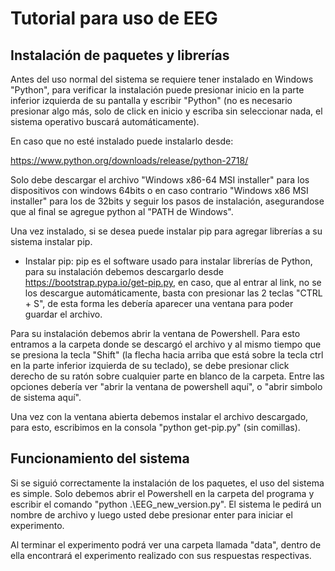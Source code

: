 # Tutorial para uso de EEG

## Instalación de paquetes y librerías

Antes del uso normal del sistema se requiere tener instalado en Windows "Python", para verificar la instalación puede presionar inicio en la parte inferior izquierda de su pantalla y escribir "Python" (no es necesario presionar algo más, solo de click en inicio y escriba sin seleccionar nada, el sistema operativo buscará automáticamente).

En caso que no esté instalado puede instalarlo desde:

https://www.python.org/downloads/release/python-2718/

Solo debe descargar el archivo "Windows x86-64 MSI installer" para los dispositivos con windows 64bits o en caso contrario "Windows x86 MSI installer" para los de 32bits y seguir los pasos de instalación, asegurandose que al final se agregue python al "PATH de Windows".

Una vez instalado, si se desea puede instalar pip para agregar librerías a su sistema instalar pip.

- Instalar pip: pip es el software usado para instalar librerías de Python, para su instalación debemos descargarlo desde https://bootstrap.pypa.io/get-pip.py, en caso, que al entrar al link, no se los descargue automáticamente, basta con presionar las 2 teclas "CTRL + S", de esta forma les debería aparecer una ventana para poder guardar el archivo.

Para su instalación debemos abrir la ventana de Powershell. Para esto entramos a la carpeta donde se descargó el archivo y al mismo tiempo que se presiona la tecla "Shift" (la flecha hacia arriba que está sobre la tecla ctrl en la parte inferior izquierda de su teclado), se debe presionar click derecho de su ratón sobre cualquier parte en blanco de la carpeta. Entre las opciones debería ver "abrir la ventana de powershell aquí", o "abrir simbolo de sistema aquí".

Una vez con la ventana abierta debemos instalar el archivo descargado, para esto, escribimos en la consola "python get-pip.py" (sin comillas).

## Funcionamiento del sistema

Si se siguió correctamente la instalación de los paquetes, el uso del sistema es simple. Solo debemos abrir el Powershell en la carpeta del programa y escribir el comando "python .\EEG_new_version.py". El sistema le pedirá un nombre de archivo y luego usted debe presionar enter para iniciar el experimento.

Al terminar el experimento podrá ver una carpeta llamada "data", dentro de ella encontrará el experimento realizado con sus respuestas respectivas.
